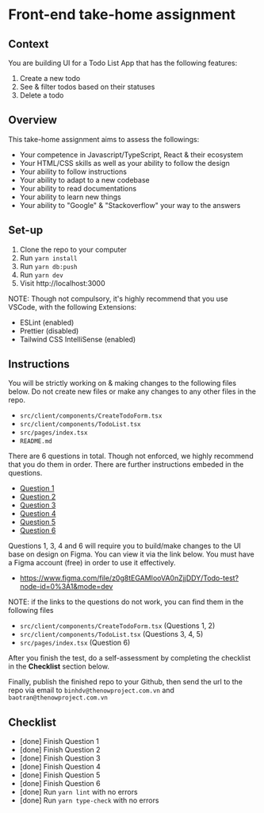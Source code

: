 # Front-end take-home assignment

## Context

You are building UI for a Todo List App that has the following features:
  1. Create a new todo
  2. See & filter todos based on their statuses
  3. Delete a todo


## Overview

This take-home assignment aims to assess the followings:
  - Your competence in Javascript/TypeScript, React & their ecosystem
  - Your HTML/CSS skills as well as your ability to follow the design
  - Your ability to follow instructions
  - Your ability to adapt to a new codebase
  - Your ability to read documentations
  - Your ability to learn new things
  - Your ability to "Google" & "Stackoverflow" your way to the answers


## Set-up

  1. Clone the repo to your computer
  2. Run `yarn install`
  3. Run `yarn db:push`
  4. Run `yarn dev`
  5. Visit http://localhost:3000

NOTE: Though not compulsory, it's highly recommend that you use VSCode, with
the following Extensions:

  - ESLint (enabled)
  - Prettier (disabled)
  - Tailwind CSS IntelliSense (enabled)


## Instructions

You will be strictly working on & making changes to the following files below.
Do not create new files or make any changes to any other files in the repo.

  - `src/client/components/CreateTodoForm.tsx`
  - `src/client/components/TodoList.tsx`
  - `src/pages/index.tsx`
  - `README.md`


There are 6 questions in total. Though not enforced, we highly recommend that
you do them in order. There are further instructions embeded in the questions.

  - [Question 1](https://github.com/TheNowProject/frontend-take-home-assignment/blob/main/src/client/components/CreateTodoForm.tsx#L6)
  - [Question 2](https://github.com/TheNowProject/frontend-take-home-assignment/blob/main/src/client/components/CreateTodoForm.tsx#L20)
  - [Question 3](https://github.com/TheNowProject/frontend-take-home-assignment/blob/main/src/client/components/TodoList.tsx#L8)
  - [Question 4](https://github.com/TheNowProject/frontend-take-home-assignment/blob/main/src/client/components/TodoList.tsx#L39)
  - [Question 5](https://github.com/TheNowProject/frontend-take-home-assignment/blob/main/src/client/components/TodoList.tsx#L58)
  - [Question 6](https://github.com/TheNowProject/frontend-take-home-assignment/blob/main/src/pages/index.tsx#L5)


  Questions 1, 3, 4 and 6 will require you to build/make changes to the UI base on
  design on Figma. You can view it via the link below. You must have a Figma
  account (free) in order to use it effectively.

  - https://www.figma.com/file/z0g8tEGAMIooVA0nZjjDDY/Todo-test?node-id=0%3A1&mode=dev


NOTE: if the links to the questions do not work, you can find them in the
following files

  - `src/client/components/CreateTodoForm.tsx` (Questions 1, 2)
  - `src/client/components/TodoList.tsx` (Questions 3, 4, 5)
  - `src/pages/index.tsx` (Question 6)

After you finish the test, do a self-assessment by completing the checklist
in the **Checklist** section below.

Finally, publish the finished repo to your Github, then send the url
to the repo via email to `binhdv@thenowproject.com.vn` and
`baotran@thenowproject.com.vn`



## Checklist

  - [done] Finish Question 1
  - [done] Finish Question 2
  - [done] Finish Question 3
  - [done] Finish Question 4
  - [done] Finish Question 5
  - [done] Finish Question 6
  - [done] Run `yarn lint` with no errors
  - [done] Run `yarn type-check` with no errors
